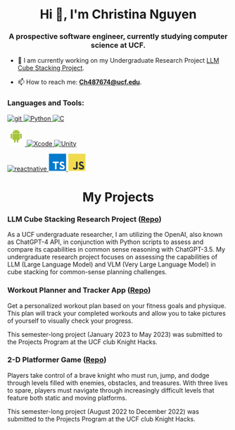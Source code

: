 <h1 align="center">Hi 👋, I'm Christina Nguyen</h1>
<h3 align="center">A prospective software engineer, currently studying computer science at UCF.</h3>

- 🔭 I am currently working on my Undergraduate Research Project [LLM Cube Stacking Project](https://github.com/christina8711/llm_cubestacking).

- 📫 How to reach me: **Ch487674@ucf.edu**.

<h3 align="left">Languages and Tools:</h3>

<p align="left"> 
  <a href="https://git-scm.com/" target="_blank" rel="noreferrer"> <img src="https://www.vectorlogo.zone/logos/git-scm/git-scm-icon.svg" alt="git" width="40" height="40"/> </a>
  <a href="https://www.python.org/" target="_blank" rel="noreferrer"> <img src="https://www.vectorlogo.zone/logos/python/python-icon.svg" alt="Python" width="40" height="40"/> </a> 
  <a href="https://www.geeksforgeeks.org/c-language-introduction/" target="_blank" rel="noreferrer"> <img src="https://upload.wikimedia.org/wikipedia/commons/1/18/C_Programming_Language.svg" alt="C" width="40" height="40"/> </a> 
</p>

<p align="left"> 
  <a href="https://developer.android.com" target="_blank" rel="noreferrer"> <img src="https://raw.githubusercontent.com/devicons/devicon/master/icons/android/android-original-wordmark.svg" alt="android" width="40" height="40"/> </a> 
  <a href="https://developer.apple.com/xcode/" target="_blank" rel="noreferrer"> <img src="https://www.vectorlogo.zone/logos/apple_xcode/apple_xcode-icon.svg" alt="Xcode" width="40" height="40"/> </a>
  <a href="https://unity.com/" target="_blank" rel="noreferrer"> <img src="https://www.vectorlogo.zone/logos/unity3d/unity3d-icon.svg" alt="Unity" width="40" height="40"/> </a> 
</p>

<p align="left">
  <a href="https://reactnative.dev/" target="_blank" rel="noreferrer"> <img src="https://reactnative.dev/img/header_logo.svg" alt="reactnative" width="40" height="40"/> </a> 
  <a href="https://www.typescriptlang.org/" target="_blank" rel="noreferrer"> <img src="https://raw.githubusercontent.com/devicons/devicon/master/icons/typescript/typescript-original.svg" alt="typescript" width="40" height="40"/> </a> 
  <a href="https://developer.mozilla.org/en-US/docs/Web/JavaScript" target="_blank" rel="noreferrer"> <img src="https://raw.githubusercontent.com/devicons/devicon/master/icons/javascript/javascript-original.svg" alt="javascript" width="40" height="40"/> </a> 
</p>

<h1 align="center">My Projects</h1>

### LLM Cube Stacking Research Project ([Repo](https://github.com/christina8711/llm_cubestacking))
As a UCF undergraduate researcher, I am utilizing the OpenAI, also known as ChatGPT-4 API, in conjunction with Python scripts to assess and compare its capabilities in common sense reasoning with ChatGPT-3.5. My undergraduate research project focuses on assessing the capabilities of LLM (Large Language Model) and VLM (Very Large Language Model) in cube stacking for common-sense planning challenges. 

### Workout Planner and Tracker App ([Repo](https://github.com/conroyr41/Workout-Tracker))
Get a personalized workout plan based on your fitness goals and physique. This plan will track your completed workouts and allow you to take pictures of yourself to visually check your progress. 

 This semester-long project (January 2023 to May 2023) was submitted to the Projects Program at the UCF club Knight Hacks.

### 2-D Platformer Game ([Repo](https://github.com/christina8711/Knight-Run))
Players take control of a brave knight who must run, jump, and dodge through levels filled with enemies, obstacles, and treasures. With three lives to spare, players must navigate through increasingly difficult levels that feature both static and moving platforms. 

 This semester-long project (August 2022 to December 2022) was submitted to the Projects Program at the UCF club Knight Hacks.

